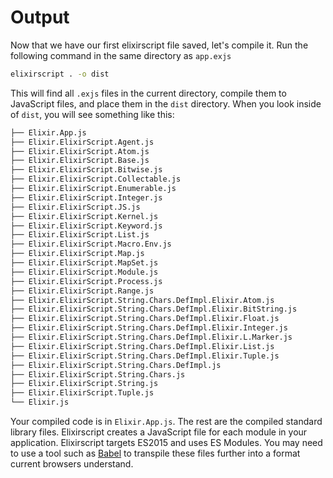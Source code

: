 # Output

Now that we have our first elixirscript file saved, let's compile it. Run the following command in the same directory as `app.exjs`

```bash
elixirscript . -o dist
```

This will find all `.exjs` files in the current directory, compile them to JavaScript files, and place them in the `dist` directory. When you look inside of `dist`, you will see something like this:

```bash
├── Elixir.App.js
├── Elixir.ElixirScript.Agent.js
├── Elixir.ElixirScript.Atom.js
├── Elixir.ElixirScript.Base.js
├── Elixir.ElixirScript.Bitwise.js
├── Elixir.ElixirScript.Collectable.js
├── Elixir.ElixirScript.Enumerable.js
├── Elixir.ElixirScript.Integer.js
├── Elixir.ElixirScript.JS.js
├── Elixir.ElixirScript.Kernel.js
├── Elixir.ElixirScript.Keyword.js
├── Elixir.ElixirScript.List.js
├── Elixir.ElixirScript.Macro.Env.js
├── Elixir.ElixirScript.Map.js
├── Elixir.ElixirScript.MapSet.js
├── Elixir.ElixirScript.Module.js
├── Elixir.ElixirScript.Process.js
├── Elixir.ElixirScript.Range.js
├── Elixir.ElixirScript.String.Chars.DefImpl.Elixir.Atom.js
├── Elixir.ElixirScript.String.Chars.DefImpl.Elixir.BitString.js
├── Elixir.ElixirScript.String.Chars.DefImpl.Elixir.Float.js
├── Elixir.ElixirScript.String.Chars.DefImpl.Elixir.Integer.js
├── Elixir.ElixirScript.String.Chars.DefImpl.Elixir.L.Marker.js
├── Elixir.ElixirScript.String.Chars.DefImpl.Elixir.List.js
├── Elixir.ElixirScript.String.Chars.DefImpl.Elixir.Tuple.js
├── Elixir.ElixirScript.String.Chars.DefImpl.js
├── Elixir.ElixirScript.String.Chars.js
├── Elixir.ElixirScript.String.js
├── Elixir.ElixirScript.Tuple.js
└── Elixir.js
```

Your compiled code is in `Elixir.App.js`. The rest are the compiled standard library files. Elixirscript creates a JavaScript file for each module in your application. Elixirscript targets ES2015 and uses ES Modules. You may need to use a tool such as [Babel](https://babeljs.io/) to transpile these files further into a format current browsers understand.

